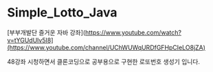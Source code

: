 # Simple_Lotto_Java

[부부개발단 즐거운 자바 강좌](https://www.youtube.com/watch?v=tYGUdUlv5I8](https://www.youtube.com/channel/UChWUWqURDfGFHpCIeLO8jZA)

48강좌 시청하면서 클론코딩으로 공부용으로 구현한 로또번호 생성기 입니다.
